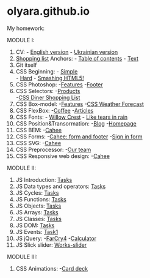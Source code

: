 # olyara.github.io
My homework:

MODULE I:
1. CV: - [English version](https://olyara.github.io/1CV/cv_en.html)
       - [Ukrainian version](https://olyara.github.io/1CV/cv_uk.html)
2. [Shopping list](https://olyara.github.io/2shopping-list/)
   Anchors: - [Table of contents](https://olyara.github.io/2anchors/task2_1.html) 
            - [Text](https://olyara.github.io/2anchors/task2_2.html)
3. Git itself
4. CSS Beginning: - [Simple](https://olyara.github.io/4styles-simple/)  
           - [Hard](https://olyara.github.io/4styles-hard/)
           - [Smashing HTML5!](https://olyara.github.io/4smashingHTML5/)
5. CSS Photoshop: -[Features](https://olyara.github.io/5features-photoshop/)
                  -[Footer](https://olyara.github.io/5footer-photoshop/)
6. CSS Selectors: -[Products](https://olyara.github.io/6products/)     
                  -[CSS Diner Shopping List](https://olyara.github.io/6css-diner-shopping-list/)
7. CSS Box-model: -[Features](https://olyara.github.io/7features-box-model/)
                  -[CSS Weather Forecast](https://olyara.github.io/7forecast/)
8. CSS FlexBox: -[Coffee](https://olyara.github.io/8coffee/)
                -[Articles](https://olyara.github.io/8articles-flexbox/)
9. CSS Fonts: - [Willow Crest](https://olyara.github.io/9willow-crest/)
              - [Like tears in rain](https://olyara.github.io/9like-tears-in-rain/)
10. CSS Position&Transormation: -[Blog](https://olyara.github.io/10blog/)
                                -[Homepage](https://olyara.github.io/10homepage/)
11. CSS BEM: -[Cahee](https://olyara.github.io/11cahee/)     
12. CSS Forms: -[Cahee: form and footer](https://olyara.github.io/10cahee-form/)
               -[Sign in form](https://olyara.github.io/10sign-in/)
13. CSS SVG: -[Cahee](https://olyara.github.io/13cahee/)
14. CSS Preprocessor: -[Our team](https://olyara.github.io/14our-team/)
15. CSS Responsive web design: -[Cahee](https://olyara.github.io/14cahee/)

MODULE II:
1. JS Introduction: [Tasks](https://github.com/olyara/22_js-intro/blob/master/js/script.js)
2. JS Data types and operators: [Tasks](https://github.com/olyara/23_js_data-types_operators/blob/master/js/script.js)
3. JS Cycles: [Tasks](https://github.com/olyara/24_js_cycles/blob/master/js/script.js)
4. JS Functions: [Tasks](https://github.com/olyara/25_js_functions/blob/master/js/script.js)
5. JS Objects: [Tasks](https://github.com/olyara/26_js_objects/blob/master/js/script.js)
6. JS Arrays: [Tasks](https://github.com/olyara/27_js_arrays/blob/master/js/script.js)
7. JS Classes: [Tasks](https://github.com/olyara/28_js_classes/blob/master/js/script.js)
8. JS DOM: [Tasks](https://github.com/olyara/29_js_DOM/blob/master/js/script.js)
9. JS Events: [Task1](https://github.com/olyara/30_js_events)
10. JS jQuery: -[FarCry4](https://olyara.github.io/31_js_jQuery_FarCry4/)
               -[Calculator](https://olyara.github.io/31_js_jQuery_calculator/)
11. JS Slick slider: [Works-slider](https://olyara.github.io/32_js_slick-slider/index.html)       

MODULE III:
1. CSS Animations: -[Card deck](https://olyara.github.io/37_css-animations_card-deck/)
               
